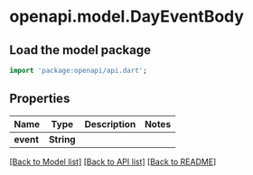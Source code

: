 # openapi.model.DayEventBody

## Load the model package
```dart
import 'package:openapi/api.dart';
```

## Properties
Name | Type | Description | Notes
------------ | ------------- | ------------- | -------------
**event** | **String** |  | 

[[Back to Model list]](../README.md#documentation-for-models) [[Back to API list]](../README.md#documentation-for-api-endpoints) [[Back to README]](../README.md)


